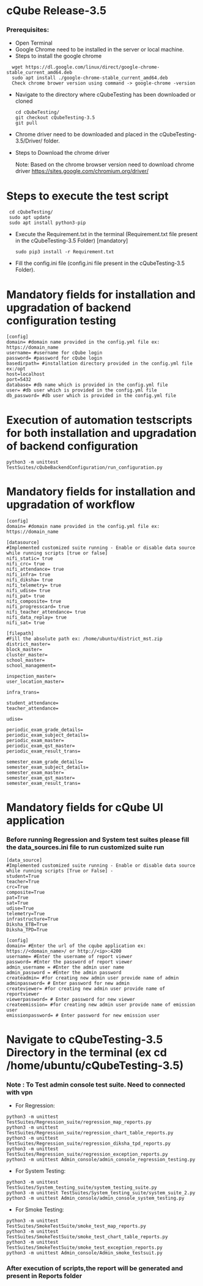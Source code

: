 
# cQube Release-3.5

###  Prerequisites:
 - Open Terminal
 - Google Chrome need to be installed in the server or local machine.
 - Steps to install the google chrome
 ```
   wget https://dl.google.com/linux/direct/google-chrome-stable_current_amd64.deb
   sudo apt install ./google-chrome-stable_current_amd64.deb
   Check chrome brower version using command -> google-chrome -version
  ```
- Navigate to the directory where cQubeTesting has been downloaded or cloned 
  ```
  cd cQubeTesting/
  git checkout cQubeTesting-3.5
  git pull
  ```
 - Chrome driver need to be downloaded and placed in the cQubeTesting-3.5/Driver/ folder.
 - Steps to Download the chrome driver 

   Note: Based on the chrome browser version need to download chrome driver 
   https://sites.google.com/chromium.org/driver/
 
# Steps to execute the test script

    
     cd cQubeTesting/
     sudo apt update
     sudo apt install python3-pip
    
 - Execute the Requirement.txt in the terminal (Requirement.txt file present in the cQubeTesting-3.5 Folder) [mandatory]
     ```
     sudo pip3 install -r Requirement.txt
     ```
 - Fill the config.ini file (config.ini file present in the cQubeTesting-3.5 Folder).
 
# Mandatory fields for installation and upgradation of backend configuration testing
```		
[config]
domain= #domain name provided in the config.yml file ex: https://domain_name
username= #username for cQube login
password= #password for cQube login
basedirpath= #installation directory provided in the config.yml file ex:/opt
host=localhost
port=5432
database= #db name which is provided in the config.yml file
user= #db user which is provided in the config.yml file
db_password= #db user which is provided in the config.yml file                  
```                  
# Execution of automation testscripts for both installation and upgradation of backend configuration

 ``` python3 -m unittest TestSuites/cQubeBackendConfiguration/run_configuration.py ```
 
 
# Mandatory fields for installation and upgradation of workflow

```
[config]
domain= #domain name provided in the config.yml file ex: https://domain_name

[datasource]
#Implemented customized suite running - Enable or disable data source while running scripts [true or false]
nifi_static= true
nifi_crc= true
nifi_attendance= true
nifi_infra= true
nifi_diksha= true
nifi_telemetry= true
nifi_udise= true
nifi_pat= true
nifi_composite= true
nifi_progresscard= true
nifi_teacher_attendance= true
nifi_data_replay= true
nifi_sat= true

[filepath]
#Fill the absolute path ex: /home/ubuntu/district_mst.zip
district_master=
block_master=
cluster_master=
school_master=
school_management=

inspection_master=
user_location_master=

infra_trans=

student_attendance=
teacher_attendance=

udise=

periodic_exam_grade_details=
periodic_exam_subject_details=
periodic_exam_master=
periodic_exam_qst_master=
periodic_exam_result_trans=

semester_exam_grade_details=
semester_exam_subject_details=
semester_exam_master=
semester_exam_qst_master=
semester_exam_result_trans=
```             
# Mandatory fields for cQube UI application              
      
### Before running Regression and System test suites please fill the data_sources.ini file to run customized suite run
```
[data_source]		
#Implemented customized suite running - Enable or disable data source while running scripts [True or False] -
student=True
teacher=True
crc=True
composite=True
pat=True
sat=True
udise=True
telemetry=True
infrastructure=True
Diksha_ETB=True
Diksha_TPD=True						
		
[config]
domain= #Enter the url of the cqube application ex: https://<domain_name>/ or http://<ip>:4200
username= #Enter the username of report viewer
password= #Enter the password of report viewer
admin_username = #Enter the admin user name
admin_password = #Enter the admin password
createadmin= #for creating new admin user provide name of admin
adminpassword= # Enter password for new admin
createviewer= #for creating new admin user provide name of reportviewer
viewerpassword= # Enter password for new viewer
createemission= #for creating new admin user provide name of emission user
emissionpassword= # Enter password for new emission user
```

# Navigate to cQubeTesting-3.5 Directory in the terminal (ex cd /home/ubuntu/cQubeTesting-3.5)
### Note : To Test admin console test suite. Need to connected with vpn 

- For Regression:
```
python3 -m unittest TestSuites/Regression_suite/regression_map_reports.py
python3 -m unittest TestSuites/Regression_suite/regression_chart_table_reports.py
python3 -m unittest TestSuites/Regression_suite/regression_diksha_tpd_reports.py
python3 -m unittest TestSuites/Regression_suite/regression_exception_reports.py
python3 -m unittest Admin_console/admin_console_regression_testing.py
```
            
- For System Testing:
```
python3 -m unittest TestSuites/System_testing_suite/system_testing_suite.py
python3 -m unittest TestSuites/System_testing_suite/system_suite_2.py
python3 -m unittest Admin_console/admin_console_system_testing.py
```           
- For Smoke Testing:
```
python3 -m unittest TestSuites/SmokeTestSuite/smoke_test_map_reports.py
python3 -m unittest TestSuites/SmokeTestSuite/smoke_test_chart_table_reports.py
python3 -m unittest TestSuites/SmokeTestSuite/smoke_test_exception_reports.py
python3 -m unittest Admin_console/Admin_smoke_testsuit.py
```		

 ### After execution of scripts,the report will be generated and present in Reports folder

